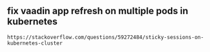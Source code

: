 ## fix vaadin app refresh on multiple pods in kubernetes
```
https://stackoverflow.com/questions/59272484/sticky-sessions-on-kubernetes-cluster
```
